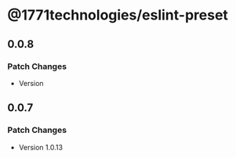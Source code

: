 # @1771technologies/eslint-preset

## 0.0.8

### Patch Changes

- Version

## 0.0.7

### Patch Changes

- Version 1.0.13
